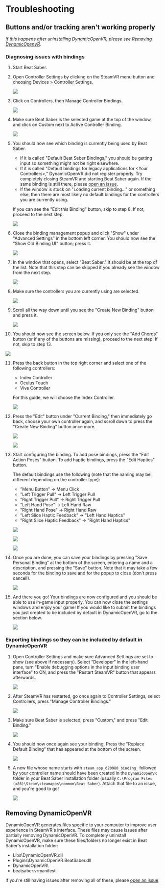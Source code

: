 # Troubleshooting
## Buttons and/or tracking aren't working properly
*If this happens after uninstalling DynamicOpenVR, please see [Removing DynamicOpenVR](TROUBLESHOOTING.md#removing-dynamicopenvr).*

### Diagnosing issues with bindings
1. Start Beat Saber.
2. Open Controller Settings by clicking on the SteamVR menu button and choosing Devices > Controller Settings.
   
   ![](Documentation/Images/controller-settings.png)

3. Click on Controllers, then Manage Controller Bindings.
   
   ![](Documentation/Images/manage-controller-bindings.png)

4. Make sure Beat Saber is the selected game at the top of the window, and click on Custom next to Active Controller Binding.

   ![](Documentation/Images/manage-bindings-default.png)

5. You should now see which binding is currently being used by Beat Saber.
   * If it is called "Default Beat Saber Bindings," you should be getting input so something might not be right elsewhere.
   * If it is called "Default bindings for legacy applications for &lt;Your Controllers&gt;," DynamicOpenVR did not register properly. Try completely closing SteamVR and starting Beat Saber again. If the same binding is still there, please [open an issue](https://github.com/nicoco007/DynamicOpenVR/issues).
   * If the window is stuck on "Loading current binding..." or something else, then there are most likely no default bindings for the controllers you are currently using.

   If you can see the "Edit this Binding" button, skip to step 8. If not, proceed to the next step.

   ![](Documentation/Images/binding-possibilities.png)

6. Close the binding management popup and click "Show" under "Advanced Settings" in the bottom left corner. You should now see the "Show Old Binding UI" button; press it.

   ![](Documentation/Images/enable-advanced-settings.png)

7. In the window that opens, select "Beat Saber." It should be at the top of the list. Note that this step can be skipped if you already see the window from the next step.

   ![](Documentation/Images/select-game.png)

8. Make sure the controllers you are currently using are selected.

   ![](Documentation/Images/select-right-controller.png)

9. Scroll all the way down until you see the "Create New Binding" button and press it.

   ![](Documentation/Images/create-binding.png)

10. You should now see the screen below. If you only see the "Add Chords" button (or if any of the buttons are missing), proceed to the next step. If not, skip to step 13.

   ![](Documentation/Images/verify-buttons.png)

11. Press the back button in the top right corner and select one of the following controllers:
    * Index Controller
    * Oculus Touch
    * Vive Controller
   
    For this guide, we will choose the Index Controller.

    ![](Documentation/Images/select-different-controller.png)

12. Press the "Edit" button under "Current Binding," then immediately go back, choose your own controller again, and scroll down to press the "Create New Binding" button once more.

    ![](Documentation/Images/edit-existing-binding.png)

    ![](Documentation/Images/go-back.png)

13. Start configuring the binding. To add pose bindings, press the "Edit Action Poses" button. To add haptic bindings, press the "Edit Haptics" button.
 
    The default bindings use the following (note that the naming may be different depending on the controller type):
    * "Menu Button" &rarr; Menu Click
    * "Left Trigger Pull" &rarr; Left Trigger Pull
    * "Right Trigger Pull" &rarr; Right Trigger Pull
    * "Left Hand Pose" &rarr; Left Hand Raw
    * "Right Hand Pose" &rarr; Right Hand Raw
    * "Left Slice Haptic Feedback" &rarr; "Left Hand Haptics"
    * "Right Slice Haptic Feedback" &rarr; "Right Hand Haptics"

    ![](Documentation/Images/bindings.png)

    ![](Documentation/Images/poses.png)

    ![](Documentation/Images/haptics.png)

14. Once you are done, you can save your bindings by pressing "Save Personal Binding" at the bottom of the screen, entering a name and a description, and pressing the "Save" button. Note that it may take a few seconds for the binding to save and for the popup to close (don't press cancel!).

    ![](Documentation/Images/save.png)

15. And there you go! Your bindings are now configured and you should be able to use in-game input properly. You can now close the settings windows and enjoy your game! If you would like to submit the bindings you just created to be included by default in DynamicOpenVR, go to the section below.

    ![](Documentation/Images/done.png)

### Exporting bindings so they can be included by default in DynamicOpenVR

1. Open Controller Settings and make sure Advanced Settings are set to show (see above if necessary). Select "Developer" in the left-hand pane, turn "Enable debugging options in the input binding user interface" to ON, and press the "Restart SteamVR" button that appears afterwards.

    ![](Documentation/Images/enable-debug-input.png)

2. After SteamVR has restarted, go once again to Controller Settings, select Controllers, press "Manage Controller Bindings."

   ![](Documentation/Images/manage-controller-bindings.png)

3. Make sure Beat Saber is selected, press "Custom," and press "Edit Binding."

   ![](Documentation/Images/manage-bindings-advanced.png)

4. You should now once again see your binding. Press the "Replace Default Binding" that has appeared at the bottom of the screen.

    ![](Documentation/Images/replace-default-binding.png)

5. A new file whose name starts with `steam_app_620980_binding_` followed by your controller name should have been created in the `DynamicOpenVR` folder in your Beat Saber installation folder (usually `C:\Program Files (x86)\Steam\steamapps\common\Beat Saber`). Attach that file to an issue, and you're good to go!

   ![](Documentation/Images/files.png)
   

## Removing DynamicOpenVR
DynamicOpenVR generates files specific to your computer to improve user experience in SteamVR's interface. These files may cause issues after partially removing DynamicOpenVR. To completely uninstall DynamicOpenVR, make sure these files/folders no longer exist in Beat Saber's installation folder:

* Libs\DynamicOpenVR.dll
* Plugins\DynamicOpenVR.BeatSaber.dll
* DynamicOpenVR\
* beatsaber.vrmanifest

If you're still having issues after removing all of these, please [open an issue](https://github.com/nicoco007/DynamicOpenVR/issues).
